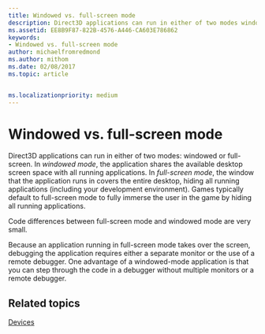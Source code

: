 ```yaml
---
title: Windowed vs. full-screen mode
description: Direct3D applications can run in either of two modes windowed or full-screen.
ms.assetid: EE8B9F87-822B-4576-A446-CA603E786862
keywords:
- Windowed vs. full-screen mode
author: michaelfromredmond
ms.author: mithom
ms.date: 02/08/2017
ms.topic: article


ms.localizationpriority: medium
---
```


# <span id="direct3dconcepts.windowed_vs__full-screen_mode"></span>Windowed vs. full-screen mode


Direct3D applications can run in either of two modes: windowed or full-screen. In *windowed mode*, the application shares the available desktop screen space with all running applications. In *full-screen mode*, the window that the application runs in covers the entire desktop, hiding all running applications (including your development environment). Games typically default to full-screen mode to fully immerse the user in the game by hiding all running applications.

Code differences between full-screen mode and windowed mode are very small.

Because an application running in full-screen mode takes over the screen, debugging the application requires either a separate monitor or the use of a remote debugger. One advantage of a windowed-mode application is that you can step through the code in a debugger without multiple monitors or a remote debugger.

## <span id="related-topics"></span>Related topics


[Devices](devices.md)

 

 




